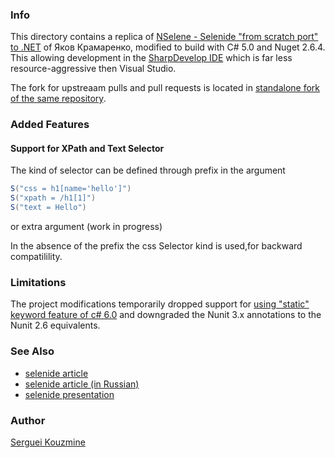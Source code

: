 ### Info

This directory contains a replica of [NSelene - Selenide "from scratch port" to .NET](https://github.com/yashaka/NSelene) of Яков Крамаренко, modified to build with C# 5.0 and Nuget 2.6.4. This allowing development in the [SharpDevelop IDE](http://www.icsharpcode.net/OpenSource/SD/Default.aspx) which is far less resource-aggressive then Visual Studio.

The fork for upstreaam pulls and pull requests is located in [standalone fork of the same repository](https://github.com/sergueik/NSelene).
### Added Features

#### Support for XPath and Text Selector
The kind of selector can be defined through prefix in the argument
```c#
S("css = h1[name='hello']")
S("xpath = /h1[1]")
S("text = Hello")
```

or extra argument (work in progress)

In the absence of the prefix the css Selector kind is used,for backward compatilility.

### Limitations
The project modifications temporarily dropped support for [using "static" keyword feature of c# 6.0](https://docs.microsoft.com/en-us/dotnet/csharp/language-reference/keywords/using-static) and downgraded the Nunit 3.x annotations to the Nunit 2.6 equivalents.

### See Also

  * [selenide article](http://qa7.ru/blog/2016/08/15/selenide-post/)
  * [selenide article (in Russian)](https://habr.com/company/jugru/blog/416757/)
  * [selenide presentation](https://docs.google.com/presentation/d/1kuzqR8JGnVKIs2r0Bm83LdOfbZkSkoR93f1c8wd26ns/edit?usp=sharing)

### Author
[Serguei Kouzmine](kouzmine_serguei@yahoo.com)
